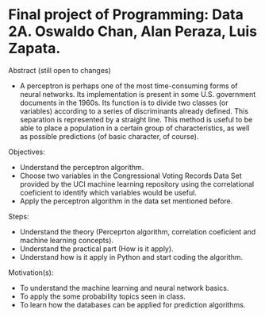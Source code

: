 # Final project of Programming: Data 2A. Oswaldo Chan, Alan Peraza, Luis Zapata.

Abstract (still open to changes)
- A perceptron is perhaps one of the most time-consuming forms of neural networks. Its implementation is present in some U.S. government documents in the 1960s.
Its function is to divide two classes (or variables) according to a series of discriminants already defined. This separation is represented by a straight line. This method is useful to be able to place a population in a certain group of characteristics, as well as possible predictions (of basic character, of course).


Objectives:
  - Understand the perceptron algorithm.
  - Choose two variables in the Congressional Voting Records Data Set provided by the UCI machine learning repository using the  correlational coeficient to identify which variables would be useful.
  - Apply the perceptron algorithm in the data set mentioned before.
  
  
 Steps:
  - Understand the theory (Perceprton algorithm, correlation coeficient and machine learning concepts).
  - Understand the practical part (How is it apply).
  - Understand how is it apply in Python and start coding the algorithm.
 
 
 Motivation(s):
 - To understand the machine learning and neural network basics.
 - To apply the some probability topics seen in class. 
 - To learn how the databases can be applied for prediction algorithms.
  
